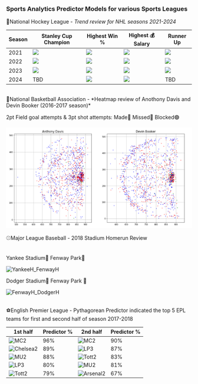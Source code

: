 ### Sports Analytics Predictor Models for various Sports Leagues ###

🏒National Hockey League - *Trend review for NHL seasons 2021-2024*

|Season| Stanley Cup Champion | Highest Win % | Highest 💰 Salary | Runner Up |
|----  | ---------------------| ------------- | ----------------- | ----------|
|2021  |<img src=https://assets.nhle.com/logos/nhl/svg/TBL_dark.svg> |<img src=https://assets.nhle.com/logos/nhl/svg/CAR_dark.svg> |<img src=https://assets.nhle.com/logos/nhl/svg/PIT_dark.svg> |<img src=https://assets.nhle.com/logos/nhl/svg/MTL_dark.svg>
|2022  |<img src=https://assets.nhle.com/logos/nhl/svg/COL_dark.svg> |<img src=https://assets.nhle.com/logos/nhl/svg/COL_dark.svg> |<img src=https://assets.nhle.com/logos/nhl/svg/VGK_dark.svg> |<img src=https://assets.nhle.com/logos/nhl/svg/TBL_dark.svg>
|2023  |<img src=https://assets.nhle.com/logos/nhl/svg/VGK_dark.svg> |<img src=https://assets.nhle.com/logos/nhl/svg/BOS_dark.svg> |<img src=https://assets.nhle.com/logos/nhl/svg/FLA_dark.svg> |<img src=https://assets.nhle.com/logos/nhl/svg/FLA_dark.svg>
|2024  | TBD  |<img src=https://assets.nhle.com/logos/nhl/svg/NYR_dark.svg> |<img src=https://assets.nhle.com/logos/nhl/svg/WPG_dark.svg>| TBD

<br />
🏀National Basketball Association - *Heatmap review of Anothony Davis and Devin Booker (2016-2017 season)*

2pt Field goal attempts & 3pt shot attempts:
Made🔴
Missed🔵
Blocked🟢

<img src="./AD_DB.png">

<br />

⚾Major League Baseball - 2018 Stadium Homerun Review

<br />
Yankee Stadium🔵
Fenway Park🔴

![YankeeH_FenwayH](https://user-images.githubusercontent.com/68663133/141380786-b67d965e-543e-4670-ba72-b21dbd8a3ede.png)

Dodger Stadium🔵
Fenway Park 🔴

![FenwayH_DodgerH](https://user-images.githubusercontent.com/68663133/141380819-d3d8dec1-d019-4f66-a0f7-5827657cb433.png)

<br />
⚽English Premier League - Pythagorean Predictor indicated the top 5 EPL teams for first and second half of season 2017-2018

| 1st half    | Predictor % | 2nd half    | Predictor % |
| ----------- | ----------- | ----------- | ----------- |
| ![MC2](https://user-images.githubusercontent.com/68663133/139309641-6b18449e-337d-426a-8022-e98516bfd34d.png)| 96% |![MC2](https://user-images.githubusercontent.com/68663133/139309641-6b18449e-337d-426a-8022-e98516bfd34d.png)| 90% |   
| ![Chelsea2](https://user-images.githubusercontent.com/68663133/139312437-a6bbaf9a-bd8f-40a9-a461-748555aca1a7.png)| 89% |![LP3](https://user-images.githubusercontent.com/68663133/139311162-b42a3750-55ec-4b18-97e3-f649789ca0cc.png)| 87% |
| ![MU2](https://user-images.githubusercontent.com/68663133/139309159-56f1182f-72fa-47fc-934e-9178ccebf0cd.png)| 88% |![Tott2](https://user-images.githubusercontent.com/68663133/139311635-57a3ace1-e859-4da7-b72d-0c1d8ff8925d.png)| 83% |
| ![LP3](https://user-images.githubusercontent.com/68663133/139311162-b42a3750-55ec-4b18-97e3-f649789ca0cc.png)| 80% |![MU2](https://user-images.githubusercontent.com/68663133/139309159-56f1182f-72fa-47fc-934e-9178ccebf0cd.png)| 81% |
| ![Tott2](https://user-images.githubusercontent.com/68663133/139311635-57a3ace1-e859-4da7-b72d-0c1d8ff8925d.png)| 79% |![Arsenal2](https://user-images.githubusercontent.com/68663133/139311840-6976120e-082e-41fc-84a8-abb76e5cd161.jpg)| 67% |
